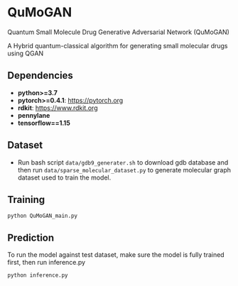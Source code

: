 # QuMoGAN
Quantum Small Molecule Drug Generative Adversarial Network (QuMoGAN)

A Hybrid quantum-classical algorithm for generating small molecular drugs using QGAN

## Dependencies
* **python>=3.7**
* **pytorch>=0.4.1**: https://pytorch.org
* **rdkit**: https://www.rdkit.org
* **pennylane**
* **tensorflow==1.15**

## Dataset
* Run bash script `data/gdb9_generater.sh` to download gdb database and then run `data/sparse_molecular_dataset.py` to generate molecular graph dataset used to train the model.

## Training
```
python QuMoGAN_main.py
```

## Prediction
To run the model against test dataset, make sure the model is fully trained first, then run inference.py
```
python inference.py
```
